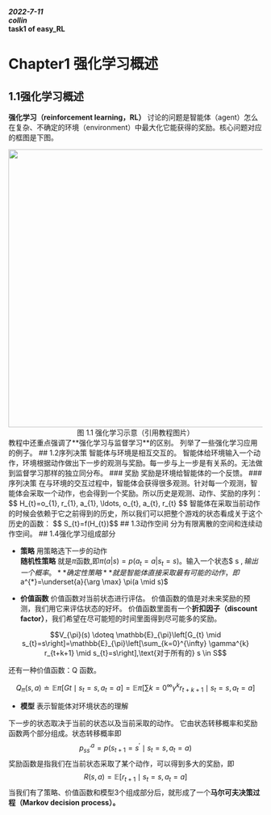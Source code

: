 _**2022-7-11**_    
_**collin**_    
**task1 of easy_RL**    
# Chapter1 强化学习概述    
## 1.1强化学习概述     
**强化学习（reinforcement learning，RL）** 讨论的问题是智能体（agent）怎么在复杂、不确定的环境（environment）中最大化它能获得的奖励。核心问题对应的框图是下图。
<div align=center>
<img width="550" src="https://github.com/Collin-Balanis/easy-rl/blob/master/docs/chapter1/img/1.1.png"/>
</div>
<div align=center>图 1.1 强化学习示意（引用教程图片）</div>
教程中还重点强调了**强化学习与监督学习**的区别。 列举了一些强化学习应用的例子。
## 1.2序列决策    
智能体与环境是相互交互的。 智能体给环境输入一个动作，环境根据动作做出下一步的观测与奖励。每一步与上一步是有关系的。无法做到监督学习那样的独立同分布。
### 奖励     
奖励是环境给智能体的一个反馈。
### 序列决策     
在与环境的交互过程中，智能体会获得很多观测。针对每一个观测，智能体会采取一个动作，也会得到一个奖励。所以历史是观测、动作、奖励的序列：
 $$ H_{t}=o_{1}, r_{1}, a_{1}, \ldots, o_{t}, a_{t}, r_{t} $$
智能体在采取当前动作的时候会依赖于它之前得到的历史，所以我们可以把整个游戏的状态看成关于这个历史的函数：
 $$ S_{t}=f(H_{t})$$
## 1.3动作空间                    
分为有限离散的空间和连续动作空间。
## 1.4强化学习组成部分          

* **策略** 用策略选下一步的动作      
**随机性策略** 就是$\pi$函数,即$\pi(a | s)=p\left(a_{t}=a | s_{t}=s\right)$。输入一个状态$ s $,输出一个概率。
**确定性策略** 就是智能体直接采取最有可能的动作，即$a^{*}=\underset{a}{\arg \max} \pi(a \mid s)$

* **价值函数** 价值函数对当前状态进行评估。
价值函数的值是对未来奖励的预测，我们用它来评估状态的好坏。
价值函数里面有一个**折扣因子（discount factor）**，我们希望在尽可能短的时间里面得到尽可能多的奖励。

$$V_{\pi}(s) \doteq \mathbb{E}_{\pi}\left[G_{t} \mid s_{t}=s\right]=\mathbb{E}_{\pi}\left[\sum_{k=0}^{\infty} \gamma^{k} r_{t+k+1} \mid s_{t}=s\right],\text{对于所有的} s \in S$$

还有一种价值函数：Q 函数。

$$Q_{\pi}(s, a) \doteq \mathbb{E}{\pi}\left[G{t} \mid s_{t}=s, a_{t}=a\right]=\mathbb{E}{\pi}\left[\sum{k=0}^{\infty} \gamma^{k} r_{t+k+1} \mid s_{t}=s, a_{t}=a\right]$$

* **模型** 表示智能体对环境状态的理解

下一步的状态取决于当前的状态以及当前采取的动作。
它由状态转移概率和奖励函数两个部分组成。状态转移概率即
$$p_{s s^{\prime}}^{a}=p\left(s_{t+1}=s^{\prime} \mid s_{t}=s, a_{t}=a\right)$$
奖励函数是指我们在当前状态采取了某个动作，可以得到多大的奖励，即 
$$R(s,a)=\mathbb{E}\left[r_{t+1} \mid s_{t}=s, a_{t}=a\right]$$
当我们有了策略、价值函数和模型3个组成部分后，就形成了一个**马尔可夫决策过程（Markov decision process）。**


